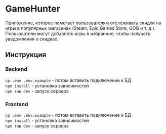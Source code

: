 # GameHunter

Приложение, которое помогает пользователям отслеживать скидки на игры в популярных магазинах (Steam, Epic Games Store, GOG и т. д.). Пользователи могут добавлять игры в избранное, чтобы получать уведомления о скидках.

## Инструкция

### Backend <br>

`cp .env .env.example` - потом вставить подключение к БД<br>
`npm install` - установка зависимостей <br>
`npm run dev` - запуск сервера <br>


### Frontend <br>

`cp .env .env.example` - потом вставить подключение к БД<br>
`npm install` - установка зависимостей <br>
`npm run dev` - запуск сервера <br>